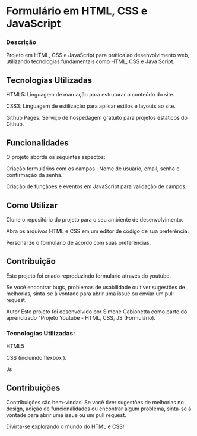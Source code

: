 # Formulário em HTML, CSS e JavaScript


### Descrição

Projeto em HTML, CSS e JavaScript  para prática ao desenvolvimento web, utilizando tecnologias fundamentais como HTML, CSS e Java Script.

## Tecnologias Utilizadas

HTML5: Linguagem de marcação para estruturar o conteúdo do site.

CSS3: Linguagem de estilização para aplicar estilos e layouts ao site.

Github Pages: Serviço de hospedagem gratuito para projetos estáticos do Github.

## Funcionalidades

O projeto aborda os seguintes aspectos:

Criação formulários com os campos : Nome de usuário, email, senha e confirmação da senha.

Criação de funçãoes e eventos em JavaScript para validação de campos.

## Como Utilizar

Clone o repositório do projeto para o seu ambiente de desenvolvimento.

Abra os arquivos HTML e CSS em um editor de código de sua preferência.

Personalize o formulário de acordo com suas preferências.

## Contribuição

Este projeto foi criado reproduzindo formulário através do youtube.

 Se você encontrar bugs, problemas de usabilidade ou tiver sugestões de melhorias, sinta-se à vontade para abrir uma issue ou enviar um pull request.

Autor
Este projeto foi desenvolvido por Simone Gabionetta como parte do aprendizado "Projeto Youtube - HTML, CSS, JS (Formulário).



### Tecnologias Utilizadas:

HTML5

CSS (incluindo flexbox ).

Js

## Contribuições

Contribuições são bem-vindas! Se você tiver sugestões de melhorias no design, adição de funcionalidades ou encontrar algum problema, sinta-se à vontade para abrir uma issue ou um pull request.

Divirta-se explorando o mundo do HTML e CSS!
